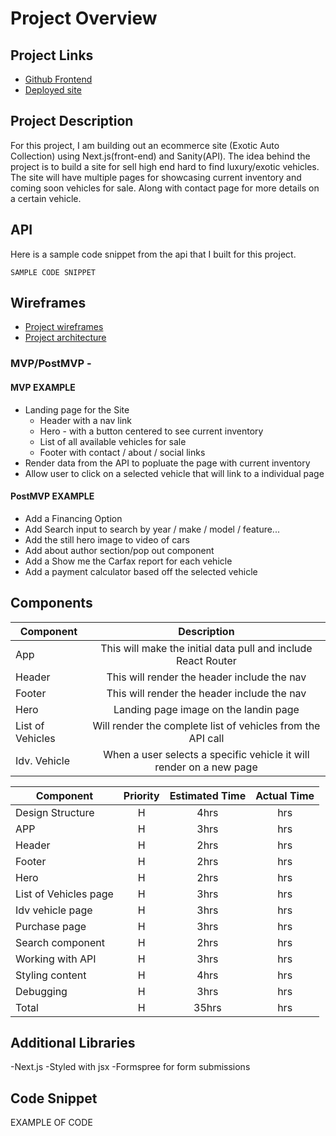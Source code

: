 # Project Overview

## Project Links

- [Github Frontend](https://github.com/cjmccaskill/exotic-auto-collection-frontend)
- [Deployed site]()

## Project Description

For this project, I am building out an ecommerce site (Exotic Auto Collection) using Next.js(front-end) and Sanity(API). The idea behind the project is to build a site for sell high end hard to find luxury/exotic vehicles. The site will have multiple pages for showcasing current inventory and coming soon vehicles for sale. Along with contact page for more details on a certain vehicle.

## API

Here is a sample code snippet from the api that I built for this project.

```
SAMPLE CODE SNIPPET
```

## Wireframes

- [Project wireframes](https://app.moqups.com/Ohpf16slpz/edit/page/a2a00afc0)
- [Project architecture](https://wireframepro.mockflow.com/editor.jsp?editor=off&publicid=M10a195e6b98708c9eb648c8f50c84ddd1631300483206&projectid=M2c2fac4e009957396a73fb0641486d8b1627664733544&perm=Owner#/page/efdc352914ca4c2fa917770d69a519db/sidebar/off)

### MVP/PostMVP -

#### MVP EXAMPLE

- Landing page for the Site
  - Header with a nav link
  - Hero - with a button centered to see current inventory
  - List of all available vehicles for sale
  - Footer with contact / about / social links
- Render data from the API to popluate the page with current inventory
- Allow user to click on a selected vehicle that will link to a individual page

#### PostMVP EXAMPLE

- Add a Financing Option
- Add Search input to search by year / make / model / feature...
- Add the still hero image to video of cars
- Add about author section/pop out component
- Add a Show me the Carfax report for each vehicle
- Add a payment calculator based off the selected vehicle

## Components

| Component        |                             Description                             |
| ---------------- | :-----------------------------------------------------------------: |
| App              |    This will make the initial data pull and include React Router    |
| Header           |             This will render the header include the nav             |
| Footer           |             This will render the header include the nav             |
| Hero             |                Landing page image on the landin page                |
| List of Vehicles |     Will render the complete list of vehicles from the API call     |
| Idv. Vehicle     | When a user selects a specific vehicle it will render on a new page |

| Component             | Priority | Estimated Time | Actual Time |
| --------------------- | :------: | :------------: | :---------: |
| Design Structure      |    H     |      4hrs      |     hrs     |
| APP                   |    H     |      3hrs      |     hrs     |
| Header                |    H     |      2hrs      |     hrs     |
| Footer                |    H     |      2hrs      |     hrs     |
| Hero                  |    H     |      2hrs      |     hrs     |
| List of Vehicles page |    H     |      3hrs      |     hrs     |
| Idv vehicle page      |    H     |      3hrs      |     hrs     |
| Purchase page         |    H     |      3hrs      |     hrs     |
| Search component      |    H     |      2hrs      |     hrs     |
| Working with API      |    H     |      3hrs      |     hrs     |
| Styling content       |    H     |      4hrs      |     hrs     |
| Debugging             |    H     |      3hrs      |     hrs     |
| Total                 |    H     |     35hrs      |     hrs     |

## Additional Libraries

-Next.js
-Styled with jsx
-Formspree for form submissions

## Code Snippet

EXAMPLE OF CODE

```

```
